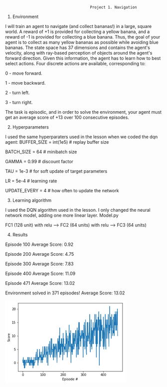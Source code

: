                                           Project 1. Navigation
1.	Environment

I will train an agent to navigate (and collect bananas!) in a large, square world.
A reward of +1 is provided for collecting a yellow banana, and a reward of -1 is provided for collecting a blue banana. Thus, the goal of your agent is to collect as many yellow bananas as possible while avoiding blue bananas.
The state space has 37 dimensions and contains the agent's velocity, along with ray-based perception of objects around the agent's forward direction. Given this information, the agent has to learn how to best select actions. Four discrete actions are available, corresponding to:

0 - move forward.

1 - move backward.

2 - turn left.

3 - turn right.


The task is episodic, and in order to solve the environment, your agent must get an average score of +13 over 100 consecutive episodes.

2.	Hyperparameters

I used the same hyperparaters used in the lesson when we coded the dqn agent:
BUFFER_SIZE = int(1e5)      # replay buffer size

BATCH_SIZE = 64             # minibatch size

GAMMA = 0.99                # discount factor

TAU = 1e-3                  # for soft update of target parameters

LR = 5e-4                   # learning rate 

UPDATE_EVERY = 4            # how often to update the network


3.	Learning algorithm

I used the DQN algorithm used in the lesson. I only changed the neural network model, adding one more linear layer.
Model.py

FC1 (128 unit) with relu  --> FC2 (64 units) with relu --> FC3 (64 units) 

4.	Results

Episode 100	Average Score: 0.92

Episode 200	Average Score: 4.75

Episode 300	Average Score: 7.83

Episode 400	Average Score: 11.09

Episode 471	Average Score: 13.02


Environment solved in 371 episodes!	Average Score: 13.02

![](https://github.com/manuelpinar/Reinforcement-Learning/blob/master/results.png)

